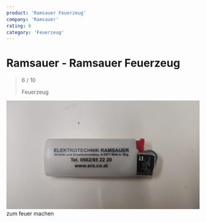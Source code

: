 ```yaml
---
product: 'Ramsauer Feuerzeug'
company: 'Ramsauer'
rating: 6
category: 'Feuerzeug'
---
```


# Ramsauer - Ramsauer Feuerzeug
>
> 6 / 10
>
> Feuerzeug

![Ramsauer Feuerzeug](./assets/ramsauer-ramsauer-feuerzeug-e60b041d-9168-47a4-af4b-0693263ce994.jpg)
zum feuer machen
